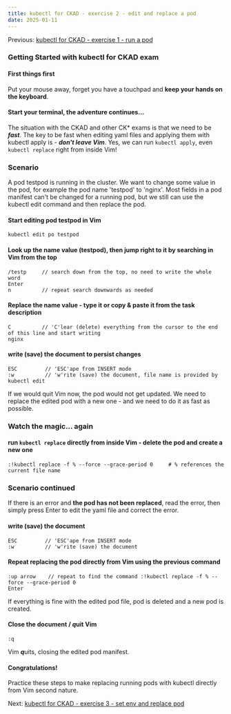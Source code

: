 ```yaml
---
title: kubectl for CKAD - exercise 2 - edit and replace a pod
date: 2025-01-11
---
```

Previous: [kubectl for CKAD - exercise 1 - run a pod](https://miroberes.github.io/CKAD-Exam-Tips/CKAD-Exam-Tips-kubectl-exercises/CKAD-Exam-Tips-kubectl-exercises-001-run-a-pod.html)
### Getting Started with kubectl for CKAD exam

#### First things first
Put your mouse away, forget you have a touchpad and **keep your hands on the keyboard**.

####  Start your terminal, the adventure continues... 

The situation with the CKAD and other CK* exams is that we need to be ***fast***.
The key to be fast when editing yaml files and applying them with kubectl apply is - ***don't leave Vim***.
Yes, we can run `kubectl apply`, even `kubectl replace` right from inside Vim!

### Scenario
A pod testpod is running in the cluster. We want to change some value in the pod, for example the pod name 'testpod' to 'nginx'.
Most fields in a pod manifest can't be changed for a running pod, but we still can use the kubectl edit command and then replace the pod.
#### Start editing pod testpod in Vim
```
kubectl edit po testpod
```

#### Look up the name value (testpod), then jump right to it by searching in Vim from the top
```
/testp     // search down from the top, no need to write the whole word
Enter
n          // repeat search downwards as needed
```

#### Replace the name value - type it or copy & paste it from the task description
```
C          // 'C'lear (delete) everything from the cursor to the end of this line and start writing
nginx
```

#### ***w***rite (save) the document to persist changes
```
ESC         // 'ESC'ape from INSERT mode 
:w          // 'w'rite (save) the document, file name is provided by kubectl edit
```

If we would quit Vim now, the pod would not get updated. We need to replace the edited pod with a new one - and we need to do it as fast as possible.
### Watch the magic... again
#### run `kubectl replace` directly from inside Vim - delete the pod and create a new one
```
:!kubectl replace -f % --force --grace-period 0     # % references the current file name
```

### Scenario continued
If there is an error and **the pod has not been replaced**, read the error, then simply press Enter to edit the yaml file and correct the error.

#### ***w***rite (save) the document
```
ESC         // 'ESC'ape from INSERT mode 
:w          // 'w'rite (save) the document
```

#### Repeat replacing the pod directly from Vim using the previous command
```
:up arrow    // repeat to find the command :!kubectl replace -f % --force --grace-period 0
Enter
```

If everything is fine with the edited pod file, pod is deleted and a new pod is created.

#### Close the document / ***q***uit Vim
```
:q
```
Vim ***q***uits, closing the edited pod manifest.

#### Congratulations!
Practice these steps to make replacing running pods with kubectl directly from Vim second nature.

Next: [kubectl for CKAD - exercise 3 - set env and replace pod](https://miroberes.github.io/CKAD-Exam-Tips/CKAD-Exam-Tips-kubectl-exercises/CKAD-Exam-Tips-kubectl-exercises-003-set-env-replace-pod.html)
